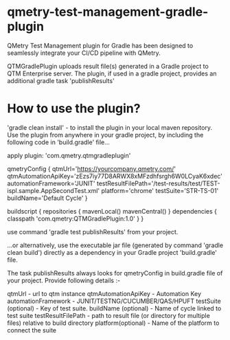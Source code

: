 # qmetry-test-management-gradle-plugin
QMetry Test Management plugin for Gradle has been designed to seamlessly integrate your CI/CD pipeline with QMetry.

QTMGradlePlugin uploads result file(s) generated in a Gradle project to QTM Enterprise server.
The plugin, if used in a gradle project, provides an additional gradle task 'publishResults'

# How to use the plugin?
'gradle clean install' - to install the plugin in your local maven repository. 
Use the plugin from anywhere in your gradle project, by including the following code in 'build.gradle' file...

apply plugin: 'com.qmetry.qtmgradleplugin'

qmetryConfig
{
	qtmUrl='https://yourcompany.qmetry.com/'
	qtmAutomationApiKey='zEzs7iy77D8ARWX8xMFzdhfsrgh6W0LCyaK6xdec'
	automationFramework='JUNIT'
	testResultFilePath='/test-results/test/TEST-ispl.sample.AppSecondTest.xml'
	platform='chrome'
	testSuite='STR-TS-01'
	buildName='Default Cycle'
}

buildscript
{
    repositories
	{
        mavenLocal()
		mavenCentral()
    }
    dependencies
	{
        classpath 'com.qmetry:QTMGradlePlugin:1.0'
    }
}

use command 'gradle test publishResults' from your project.

...or alternatively, use the executable jar file (generated by command 'gradle clean build') directly as a dependency in your Gradle project 'build.gradle' file.

The task publishResults always looks for qmetryConfig in build.gradle file of your project. Provide following details :-

qtmUrl - url to qtm instance
qtmAutomationApiKey - Automation Key
automationFramework - JUNIT/TESTNG/CUCUMBER/QAS/HPUFT
testSuite (optional) - Key of test suite.
buildName (optional) - Name of cycle linked to test suite
testResultFilePath - path to result file (or directory for multiple files) relative to build directory
platform(optional) - Name of the platform to connect the suite
